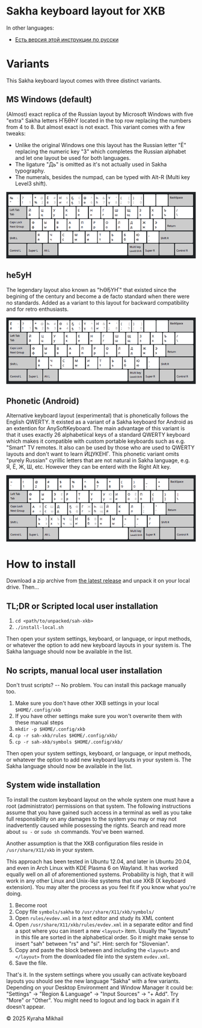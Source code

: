 # Sakha keyboard layout for XKB

In other languages:
* [Есть версия этой инструкции по русски](README.ru.md)

# Variants

This Sakha keyboard layout comes with three distinct variants.

## MS Windows (default)

(Almost) exact replica of the Russian layout by Microsoft Windows
with five "extra" Sakha letters ҤҔӨҺҮ located in the top row replacing the numbers from 4 to 8.
But almost exact is not exact. This variant comes with a few tweaks:
* Unlike the original Windows one this layout has the Russian letter "Ё" replacing the numeric key "3" which completes the Russian alphabet and let one layout be used for both languages.
* The ligature "Дь" is omitted as it's not actually used in Sakha typography.
* The numerals, besides the numpad, can be typed with Alt-R (Multi key Level3 shift).

![WinKeys variant layout](./files/sah-xkb-win-layout.png)

## he5yH

The legendary layout also known as "ҺӨҔҮҤ" that existed since the begining of the century
and become a de facto standard when there were no standards. Added as a variant to this
layout for backward compatibility and for retro enthusiasts.

![Segun variant layout](./files/sah-xkb-seg-layout.png)

## Phonetic (Android)

Alternative keyboard layout (experimental) that is phonetically follows the English QWERTY.
It existed as a variant of a Sakha keyboard for Android as an extention for AnySoftKeyboard.
The main advantage of this variant is that it uses exactly 26 alphabetiical keys of a
standard QWERTY keyboard which makes it compatible with custom portable keyboards
such as e.g. "Smart" TV remotes. It also can be used by those who are used to QWERTY
layouts and don't want to learn ЙЦУКЕНГ. This phonetic variant omits "purely Russian"
cyrillic letters that are not natural in Sakha language, e.g. Я, Ё, Ж, Ш, etc.
However they can be enterd with the Right Alt key.

![Phonetic variant layout](./files/sah-xkb-pho-layout.png)

# How to install

Download a zip archive from [the latest release](releases/)
and unpack it on your local drive. Then...

## TL;DR or Scripted local user installation

1. `cd <path/to/unpacked/sah-xkb>`
1. `./install-local.sh`

Then open your system settings, keyboard, or language, or input methods,
or whatever the option to add new keyboard layouts in your system is.
The Sakha language should now be available in the list.

## No scripts, manual local user installation

Don't trust scripts? -- No problem. You can install this package manually too.

1. Make sure you don't have other XKB settings in your local `$HOME/.config/xkb`
1. If you have other settings make sure you won't overwrite them with these manual steps
1. `mkdir -p $HOME/.config/xkb`
1. `cp -r sah-xkb/rules $HOME/.config/xkb/`
1. `cp -r sah-xkb/symbols $HOME/.config/xkb/`

Then open your system settings, keyboard, or language, or input methods,
or whatever the option to add new keyboard layouts in your system is.
The Sakha language should now be available in the list.

## System wide installation

To install the custom keyboard layout on the whole system one must have a root (administrator)
permissions on that system. The following instructions assume that you have gained
such access in a terminal as well as you take full responsibility on any damages to
the system you may or may not inadvertently caused while possessing the rights.
Search and read more about `su -` or `sudo sh` commands. You've been warned.

Another assumption is that the XKB configuration files reside in `/usr/share/X11/xkb`
in your system.

This approach has been tested in Ubuntu 12.04, and later in Ubuntu 20.04, and even
in Arch Linux with KDE Plasma 6 on Wayland. It has worked equally well on all of
aforementioned systems.
Probability is high, that it will work in any other Linux and Unix-like systems that
use XKB (X keyboard extension). You may alter the process as you feel fit
if you know what you're doing.

1. Become root
1. Copy file `symbols/sakha` to `/usr/share/X11/xkb/symbols/`
1. Open `rules/evdev.xml` in a text editor and study its XML content
1. Open `/usr/share/X11/xkb/rules/evdev.xml` in a separate editor and find a spot
where you can insert a new `<layout>` item. Usually the "layouts" in this file are sorted in
the alphabetical order. So it might make sense to insert "sah" between "rs" and "si".
Hint: serch for "Slovenian".
1. Copy and paste the block between and including the `<layout>` and `</layout>`
from the downloaded file into the system `evdev.xml`.
1. Save the file.

That's it. In the system settings where you usually can activate keyboard layouts you should
see the new language "Sakha" with a few variants. Depending on your Desktop Environment and
Window Manager it could be: "Settings" -> "Region & Language" -> "Input Sources" -> "+ Add".
Try "More" or "Other". You might need to logout and log back in again if it doesn't appear.

:copyright: 2025 Kyraha Mikhail
